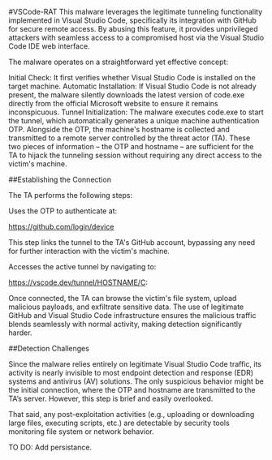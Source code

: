 #VSCode-RAT
This malware leverages the legitimate tunneling functionality implemented in Visual Studio Code, specifically its integration with GitHub for secure remote access. By abusing this feature, it provides unprivileged attackers with seamless access to a compromised host via the Visual Studio Code IDE web interface.

The malware operates on a straightforward yet effective concept:

Initial Check: It first verifies whether Visual Studio Code is installed on the target machine.
Automatic Installation: If Visual Studio Code is not already present, the malware silently downloads the latest version of code.exe directly from the official Microsoft website to ensure it remains inconspicuous.
Tunnel Initialization: The malware executes code.exe to start the tunnel, which automatically generates a unique machine authentication OTP. Alongside the OTP, the machine's hostname is collected and transmitted to a remote server controlled by the threat actor (TA).
These two pieces of information – the OTP and hostname – are sufficient for the TA to hijack the tunneling session without requiring any direct access to the victim's machine.

##Establishing the Connection

The TA performs the following steps:

Uses the OTP to authenticate at:

https://github.com/login/device

This step links the tunnel to the TA's GitHub account, bypassing any need for further interaction with the victim's machine.

Accesses the active tunnel by navigating to:

https://vscode.dev/tunnel/HOSTNAME/C:

Once connected, the TA can browse the victim's file system, upload malicious payloads, and exfiltrate sensitive data. The use of legitimate GitHub and Visual Studio Code infrastructure ensures the malicious traffic blends seamlessly with normal activity, making detection significantly harder.

##Detection Challenges

Since the malware relies entirely on legitimate Visual Studio Code traffic, its activity is nearly invisible to most endpoint detection and response (EDR) systems and antivirus (AV) solutions. The only suspicious behavior might be the initial connection, where the OTP and hostname are transmitted to the TA’s server. However, this step is brief and easily overlooked.

That said, any post-exploitation activities (e.g., uploading or downloading large files, executing scripts, etc.) are detectable by security tools monitoring file system or network behavior.

TO DO:
Add persistance.

